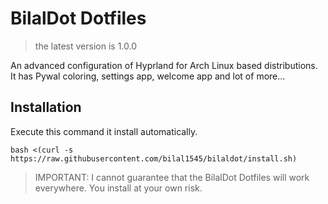 # BilalDot Dotfiles
> the latest version is 1.0.0

An advanced configuration of Hyprland for Arch Linux based distributions. It has Pywal coloring, settings app, welcome app and lot of more...

## Installation
Execute this command it install automatically.
```shell
bash <(curl -s https://raw.githubusercontent.com/bilal1545/bilaldot/install.sh)
```

> IMPORTANT: I cannot guarantee that the BilalDot Dotfiles will work everywhere. You install at your own risk.
